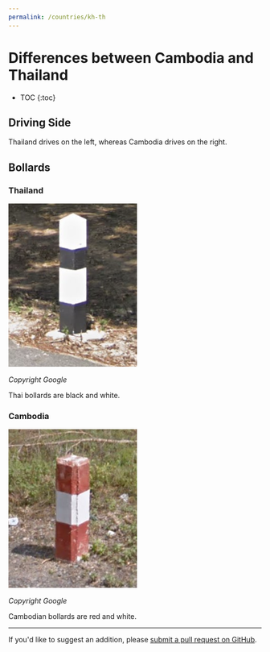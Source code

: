 ```yaml
---
permalink: /countries/kh-th
---
```


# Differences between Cambodia and Thailand

* TOC
{:toc}

## Driving Side

Thailand drives on the left, whereas Cambodia drives on the right.

## Bollards

### Thailand

![](th-bollard.png)

_Copyright Google_

Thai bollards are black and white.

### Cambodia

![](kh-bollard.png)

_Copyright Google_

Cambodian bollards are red and white.

---

If you'd like to suggest an addition, please [submit a pull request on GitHub](https://github.com/ntzm/geo-stats/edit/master/docs/countries/kh-th/index.md).
